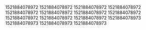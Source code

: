 1521884078972
1521884078972
1521884078972
1521884078972
1521884078972
1521884078972
1521884078972
1521884078972
1521884078972
1521884078972
1521884078972
1521884078973
1521884078973
1521884078973
1521884078973